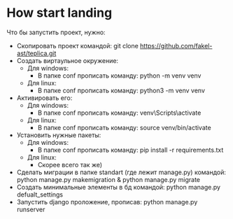 # How start landing
Что бы запустить проект, нужно:
  - Скопировать проект командой: git clone https://github.com/fakel-ast/teplica.git
  - Создать виртаульное окружение:
    - Для windows: 
      - В папке conf прописать команду: python -m venv venv
    - Для linux:
      - В папке conf прописать команду: python3 -m venv venv
  - Активировать его:
    - Для windows: 
      - В папке conf прописать команду: venv\Scripts\activate
    - Для linux:
      - В папке conf прописать команду: source venv/bin/activate
  - Установить нужные пакеты:
    - Для windows: 
      - В папке conf прописать команду: pip install -r requirements.txt
    - Для linux:
      - Скорее всего так же)
  - Сделать миграции в папке standart (где лежит manage.py) командой: python manage.py makemigration & python manage.py migrate
  - Создать минимальные элементы в бд командой: python manage.py defualt_settings
  - Запустить django проложение, прописав: python manage.py runserver
